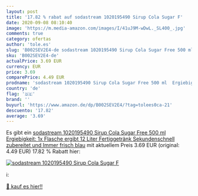 ```yaml
---
layout: post
title: '17.82 % rabat auf sodastream 1020195490 Sirup Cola Sugar F'
date: 2020-09-08 08:10:40
image: 'https://m.media-amazon.com/images/I/41uJ9M-wDwL._SL400_.jpg'
comments: true
category: ofertas
author: 'tole.es'
slug: 'B002SEV2E4-de sodastream 1020195490 Sirup Cola Sugar Free 500 ml...'
sku: 'B002SEV2E4-de'
actualPrice: 3.69 EUR
currency: EUR
price: 3.69
comparePrice: 4.49 EUR
prodname: 'sodastream 1020195490 Sirup Cola Sugar Free 500 ml  Ergiebigkeit: 1x Flasche ergibt 12 Liter Fertiggetränk  Sekundenschnell zubereitet und Immer frisch  blau'
country: 'de'
flag: '🇩🇪'
brand: ''
buyurl: 'https://www.amazon.de/dp/B002SEV2E4/?tag=tolees0ca-21'
descuento: '17.82'
average: '3.69'
---
```


Es gibt ein [sodastream 1020195490 Sirup Cola Sugar Free 500 ml  Ergiebigkeit: 1x Flasche ergibt 12 Liter Fertiggetränk  Sekundenschnell zubereitet und Immer frisch  blau](https://www.amazon.de/dp/B002SEV2E4/?tag=tolees0ca-21) mit aktuellem Preis 3.69 EUR (original: 4.49 EUR) 17.82 % Rabatt hier:

[![sodastream 1020195490 Sirup Cola Sugar F](https://m.media-amazon.com/images/I/41uJ9M-wDwL._SL400_.jpg)](https://www.amazon.de/dp/B002SEV2E4/?tag=tolees0ca-21)

ℹ️:


[🛒 kauf es hier!!](https://www.amazon.de/dp/B002SEV2E4/?tag=tolees0ca-21)
